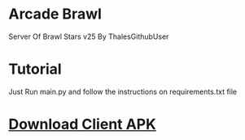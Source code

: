 # Arcade Brawl
Server Of Brawl Stars v25
By ThalesGithubUser
# Tutorial
Just Run main.py and follow the instructions on requirements.txt file
# [Download Client APK](https://www.mediafire.com/file/dgc88ajur7fx99v/Arcade+Brawl+V25.apk/file)
